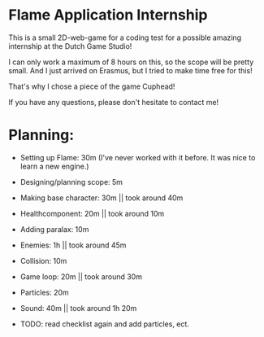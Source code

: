 # Flame Application Internship
 This is a small 2D-web-game for a coding test for a possible amazing internship at the Dutch Game Studio!
 
 I can only work a maximum of 8 hours on this, so the scope will be pretty small. And I just arrived on Erasmus, but I tried to make time free for this!

 That's why I chose a piece of the game Cuphead!
 
 If you have any questions, please don't hesitate to contact me!

 # Planning:
 - Setting up Flame: 30m
(I've never worked with it before. It was nice to learn a new engine.)
 
 - Designing/planning scope: 5m
 
 - Making base character: 30m || took around 40m
 - Healthcomponent: 20m || took around 10m
 
 - Adding paralax: 10m 

 - Enemies: 1h || took around 45m

 - Collision: 10m   

 - Game loop: 20m || took around 30m

 - Particles: 20m

 - Sound: 40m || took around 1h 20m

 - TODO: read checklist again and add particles, ect.
 
